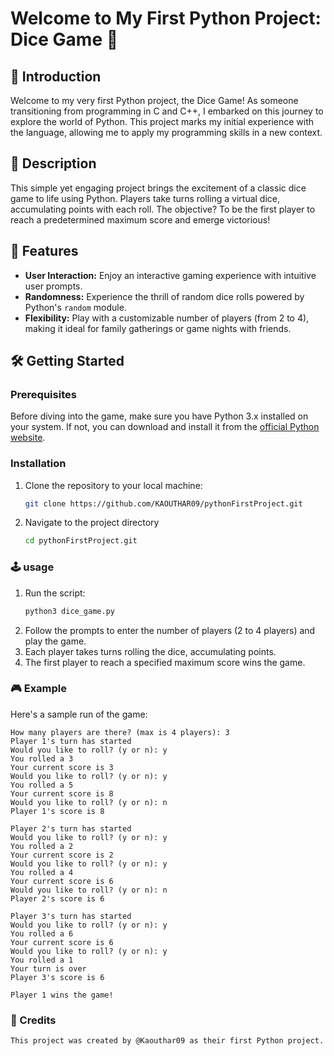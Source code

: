 # Welcome to My First Python Project: Dice Game 🎲

## 🌟 Introduction

Welcome to my very first Python project, the Dice Game! As someone transitioning from programming in C and C++, I embarked on this journey to explore the world of Python. This project marks my initial experience with the language, allowing me to apply my programming skills in a new context.

## 🎯 Description

This simple yet engaging project brings the excitement of a classic dice game to life using Python. Players take turns rolling a virtual dice, accumulating points with each roll. The objective? To be the first player to reach a predetermined maximum score and emerge victorious!

## 🚀 Features

- **User Interaction:** Enjoy an interactive gaming experience with intuitive user prompts.
- **Randomness:** Experience the thrill of random dice rolls powered by Python's `random` module.
- **Flexibility:** Play with a customizable number of players (from 2 to 4), making it ideal for family gatherings or game nights with friends.

## 🛠️ Getting Started

### Prerequisites

Before diving into the game, make sure you have Python 3.x installed on your system. If not, you can download and install it from the [official Python website](https://www.python.org/downloads/).

### Installation

1. Clone the repository to your local machine:
   ```sh
   git clone https://github.com/KAOUTHAR09/pythonFirstProject.git

2. Navigate to the project directory
    ```sh
    cd pythonFirstProject.git
### 🕹️ usage
1. Run the script:
    ```sh
    python3 dice_game.py
2. Follow the prompts to enter the number of players (2 to 4 players) and play the game.
3. Each player takes turns rolling the dice, accumulating points.
4. The first player to reach a specified maximum score wins the game.

### 🎮  Example
Here's a sample run of the game:

    How many players are there? (max is 4 players): 3
    Player 1's turn has started
    Would you like to roll? (y or n): y
    You rolled a 3
    Your current score is 3
    Would you like to roll? (y or n): y
    You rolled a 5
    Your current score is 8
    Would you like to roll? (y or n): n
    Player 1's score is 8

    Player 2's turn has started
    Would you like to roll? (y or n): y
    You rolled a 2
    Your current score is 2
    Would you like to roll? (y or n): y
    You rolled a 4
    Your current score is 6
    Would you like to roll? (y or n): n
    Player 2's score is 6

    Player 3's turn has started
    Would you like to roll? (y or n): y
    You rolled a 6
    Your current score is 6
    Would you like to roll? (y or n): y
    You rolled a 1
    Your turn is over
    Player 3's score is 6

    Player 1 wins the game!

 ### 📝 Credits
    This project was created by @Kaouthar09 as their first Python project.
